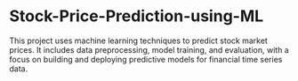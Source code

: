# Stock-Price-Prediction-using-ML
This project uses machine learning techniques to predict stock market prices. It includes data preprocessing, model training, and evaluation, with a focus on building and deploying predictive models for financial time series data.
